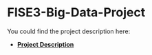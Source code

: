 # FISE3-Big-Data-Project

You could find the project description here:
* [**Project Description**](./docs/projetBigData.pdf)
